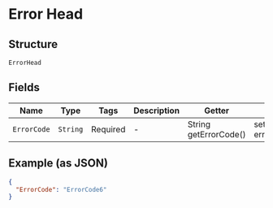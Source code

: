 
# Error Head

## Structure

`ErrorHead`

## Fields

| Name | Type | Tags | Description | Getter | Setter |
|  --- | --- | --- | --- | --- | --- |
| `ErrorCode` | `String` | Required | - | String getErrorCode() | setErrorCode(String errorCode) |

## Example (as JSON)

```json
{
  "ErrorCode": "ErrorCode6"
}
```

